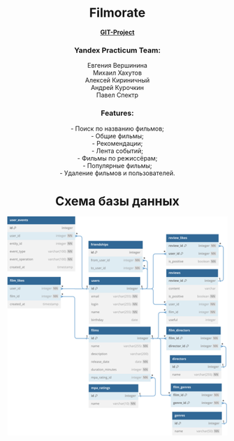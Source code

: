 <h1 align="center">Filmorate</h1>
<p align="center">    
<a href="https://github.com/PavelSpectr/java-filmorate"><strong>GIT-Project</strong></a>
    <br/>
    </p>
    <h3 align="center">Yandex Practicum Team:</h3>
<p align="center">
    Евгения Вершинина
    <br/>
    Михаил Хахутов
    <br/>
    Алексей Кириничный
    <br/>
    Андрей Курочкин
    <br/>
    Павел Спектр
    <br/>
  </p>
<h3 align="center">Features:</h3>
<p align="center">
- Поиск по названию фильмов;<br/>
- Общие фильмы;<br/>
- Рекомендации;<br/>
- Лента событий;<br/>
- Фильмы по режиссёрам;<br/>
- Популярные фильмы;<br/>
- Удаление фильмов и пользователей.<br/>
</p>

<h1 align="center">Схема базы данных</h1>

![Схема базы данных](docs/er-diagram.svg)


